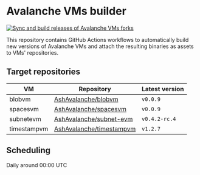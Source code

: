 # Avalanche VMs builder

[![Sync and build releases of Avalanche VMs forks](https://github.com/AshAvalanche/avalanche-vms-builder/actions/workflows/sync-avalanche-vms.yml/badge.svg)](https://github.com/AshAvalanche/avalanche-vms-builder/actions/workflows/sync-avalanche-vms.yml)

This repository contains GitHub Actions workflows to automatically build new versions of Avalanche VMs and attach the resulting binaries as assets to VMs' repositories.

## Target repositories

| VM          | Repository                                                                       | Latest version |
| ----------- | -------------------------------------------------------------------------------- | -------------- |
| blobvm      | [AshAvalanche/blobvm](https://github.com/AshAvalanche/blobvm/releases)           | `v0.0.9`       |
| spacesvm    | [AshAvalanche/spacesvm](https://github.com/AshAvalanche/spacesvm/releases)       | `v0.0.9`       |
| subnetevm   | [AshAvalanche/subnet-evm](https://github.com/AshAvalanche/subnet-evm/releases)   | `v0.4.2-rc.4`       |
| timestampvm | [AshAvalanche/timestampvm](https://github.com/AshAvalanche/timestampvm/releases) | `v1.2.7`       |

## Scheduling

Daily around 00:00 UTC

